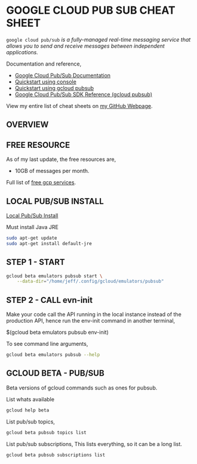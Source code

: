 # GOOGLE CLOUD PUB SUB CHEAT SHEET

`google cloud pub/sub` _is a fully-managed real-time messaging
service that allows you to send and receive messages between
independent applications._

Documentation and reference,

* [Google Cloud Pub/Sub Documentation](https://cloud.google.com/pubsub/docs/)
* [Quickstart using console](https://cloud.google.com/pubsub/docs/quickstart-console)
* [Quickstart using gcloud pubsub](https://cloud.google.com/pubsub/docs/quickstart-cli)
* [Google Cloud Pub/Sub SDK Reference (gcloud pubsub)](https://cloud.google.com/sdk/gcloud/reference/pubsub/)

View my entire list of cheat sheets on
[my GitHub Webpage](https://jeffdecola.github.io/my-cheat-sheets/).

## OVERVIEW


## FREE RESOURCE

As of my last update, the free resources are,

* 10GB of messages per month.

Full list of [free gcp services](https://cloud.google.com/free/docs/gcp-free-tier).

## LOCAL PUB/SUB INSTALL

[Local Pub/Sub Install](https://cloud.google.com/pubsub/docs/emulator)

Must install Java JRE

```bash
sudo apt-get update
sudo apt-get install default-jre
```

## STEP 1 - START

```bash
gcloud beta emulators pubsub start \
    --data-dir="/home/jeff/.config/gcloud/emulators/pubsub"
```

## STEP 2 - CALL evn-init

Make your code call the API running in the local
instance instead of the production API, hence
run the env-init command in another terminal,

$(gcloud beta emulators pubsub env-init)

To see command line arguments,

```bash
gcloud beta emulators pubsub --help
```

## GCLOUD BETA - PUB/SUB

Beta versions of gcloud commands such as ones for pubsub.

List whats available

```bash
gcloud help beta
```

List pub/sub topics,

```bash
gcloud beta pubsub topics list
```

List pub/sub subscriptions,
This lists everything, so it can be a long list.

```bash
gcloud beta pubsub subscriptions list
```

